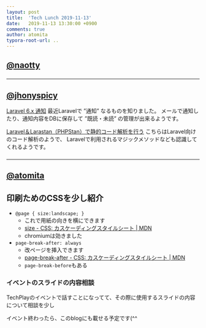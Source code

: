 ```yaml
---
layout: post
title:  'Tech Lunch 2019-11-13'
date:   2019-11-13 13:30:00 +0900
comments: true
author: atomita
typora-root-url: ..
---
```


## [@naotty](https://github.com/naotty)

### 

----

## [@jhonyspicy](https://github.com/jhonyspicy)

[Laravel 6.x 通知](https://readouble.com/laravel/6.x/ja/notifications.htmlhttps://readouble.com/laravel/6.x/ja/notifications.html)
最近Laravelで ”通知” なるものを知りました。
メールで通知したり、通知内容をDBに保存して ”既読・未読” の管理が出来るようです。

[Laravel＆Larastan（PHPStan）で静的コード解析を行う](https://www.ritolab.com/entry/189)
こちらはLaravel向けのコード解析のようで、
Laravelで利用されるマジックメソッドなども認識してくれるようです。

### 

----

## [@atomita](https://github.com/atomita)

## 印刷ためのCSSを少し紹介

- `@page { size:landscape; }`
  - これで用紙の向きを横にできます
  - [size - CSS: カスケーディングスタイルシート | MDN](https://developer.mozilla.org/ja/docs/Web/CSS/@page/size#Browser_compatibility)
  - chromiumは効きました
- `page-break-after: always`
  - 改ページを挿入できます
  - [page-break-after - CSS: カスケーディングスタイルシート | MDN](https://developer.mozilla.org/ja/docs/Web/CSS/page-break-after)
  - `page-break-before`もある


### イベントのスライドの内容相談

TechPlayのイベントで話すことになってて、その際に使用するスライドの内容について相談を少し

イベント終わったら、このblogにも載せる予定です(^^
